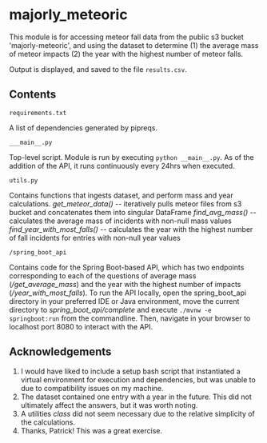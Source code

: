 # majorly_meteoric
This module is for accessing meteor fall data from the public s3 bucket 'majorly-meteoric', and using the dataset to determine
  (1) the average mass of meteor impacts
  (2) the year with the highest number of meteor falls.

Output is displayed, and saved to the file ```results.csv```.

## Contents

```
requirements.txt
```
 A list of dependencies generated by pipreqs.

```
___main__.py
```
Top-level script. Module is run by executing ```python __main__.py```. As of the addition of the API, it runs continuously every 24hrs
when executed. 

```
utils.py
```
Contains functions that ingests dataset, and perform mass and year calculations.
  _get_meteor_data()_ -- iteratively pulls meteor files from s3 bucket and concatenates them into singular DataFrame
  _find_avg_mass()_ -- calculates the average mass of incidents with non-null mass values
  _find_year_with_most_falls()_ -- calculates the year with the highest number of fall incidents for entries with non-null year values


```
/spring_boot_api
```
Contains code for the Spring Boot-based API, which has two endpoints corresponding to each of the questions of
average mass (_/get_average_mass_) and the year with the highest number of impacts (_/year_with_most_falls_). To run the API
locally, open the spring_boot_api directory in your preferred IDE or Java environment, move the current directory
to _spring_boot_api/complete_ and execute `./mvnw -e springboot:run` from the commandline. Then, navigate in your browser to
localhost port 8080 to interact with the API. 

## Acknowledgements

1. I would have liked to include a setup bash script that instantiated a virtual environment for execution and dependencies, but was unable to due to compatibility issues on my machine.
2. The dataset contained one entry with a year in the future. This did not ultimately affect the answers, but it was worth noting.
3. A utilities _class_ did not seem necessary due to the relative simplicity of the calculations.
4. Thanks, Patrick! This was a great exercise.
